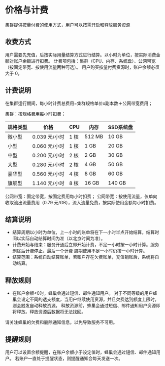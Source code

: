 # 价格与计费

集群提供按量付费的使用方式，用户可以按需开启和释放服务资源

## 收费方式

用户需要先充值，后按实际用量结算方式进行结算。以小时为单位，按实际消费金额对账户余额进行扣费。
计费项包括：集群（CPU、内存、系统盘）、公网带宽（按固定带宽、按使用流量两种可选）。
用户购买按量付费资源时，账户余额必须大于 0。

## 计费说明

在集群运行期间，每小时计费总费用=集群规格单价x副本数＋公网带宽费用；

集群：按规格费用每小时扣费；

|规格类型|价格| 	CPU| 	内存| 	SSD系统盘|
|-|-|-|-|-|
|微小型 |	0.039 元/小时 |	1 核 	|512 MB |	10 GB|
 |   小型 	|0.060 元/小时 |	1 核 	|1 GB |	20 GB|
 |   中型 	|0.200 元/小时 |	2 核 |	2 GB |	30 GB|
 |   大型 	|0.280 元/小时 	|2 核 |	4 GB |	50 GB|
 |   豪华型 	|0.560 元/小时 |	4 核 	|8 GB |	60 GB|
 |   旗舰型 	|1.140 元/小时 |	8 核 |	16 GB 	|140 GB|
 

公网带宽：固定带宽，按固定费用每小时扣费；
公网带宽：按使用流量，仅单向收取流出流量费用（0.79 元/GB），流入流量免费，按实际使用金额每小时扣费。

## 结算说明

* 结算周期以小时为单位，上一小时的账单将在下一小时半点开始结算，结算时间以实际自动结算时间为准（以北京时间为准）。
* 计费开始与结束：服务开通后立即开始计费，不足一小时按一小时计算。服务删除后计费停止，最后一个计费 周期使用不足一小时仍按一小时计算。
* 结算范围：系统自动结算账单，若账户存在欠费账单，充值销账后，系统将自动结算。

## 释放规则

* 在账户余额<0时，蜂巢会通过短信、邮件通知用户。 对于不同等级的用户蜂巢会设定不同的透支额度，当用户继续使用资源，并且欠费达到额度上限时，则会触发自动释放资源。 释放资源前，蜂巢会通过短信、邮件通知用户资源即将释放。释放资源后数据将无法找回。

请关注蜂巢的欠费和删除通知信息，以免导致服务不可用。

## 提醒规则

用户可以设置余额提醒，在账户余额小于设定值时，蜂巢会通过短信、邮件通知用户。 若账户一直处于提醒状态，则提醒通知会每天发送一次。 

